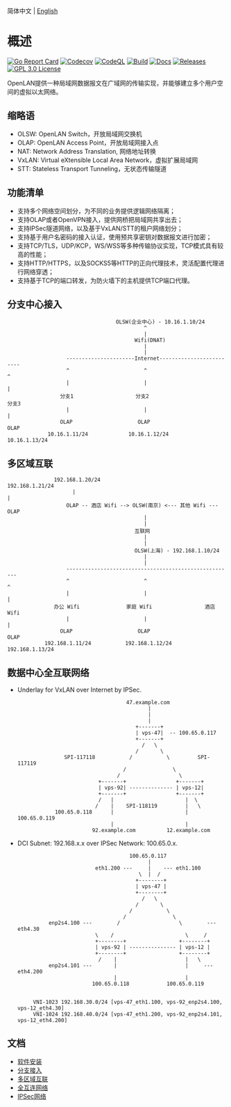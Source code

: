 
简体中文 | [English](./README.en.md)

# 概述 
[![Go Report Card](https://goreportcard.com/badge/github.com/luscis/openlan)](https://goreportcard.com/report/luscis/openlan)
[![Codecov](https://codecov.io/gh/luscis/openlan/branch/master/graph/badge.svg)](https://codecov.io/gh/luscis/openlan)
[![CodeQL](https://github.com/luscis/openlan/actions/workflows/codeql.yml/badge.svg)](https://github.com/luscis/openlan/actions/workflows/codeql.yml)
[![Build](https://github.com/luscis/openlan/actions/workflows/ubuntu.yml/badge.svg)](https://github.com/luscis/openlan/actions/workflows/ubuntu.yml)
[![Docs](https://img.shields.io/badge/docs-latest-green.svg)](https://github.com/luscis/openlan/tree/master/docs)
[![Releases](https://img.shields.io/github/release/luscis/openlan/all.svg?style=flat-square)](https://github.com/luscis/openlan/releases)
[![GPL 3.0 License](https://img.shields.io/badge/License-GPL%203.0-blue.svg)](LICENSE)

OpenLAN提供一种局域网数据报文在广域网的传输实现，并能够建立多个用户空间的虚拟以太网络。

## 缩略语

* OLSW: OpenLAN Switch，开放局域网交换机
* OLAP: OpenLAN Access Point，开放局域网接入点
* NAT: Network Address Translation, 网络地址转换
* VxLAN: Virtual eXtensible Local Area Network，虚拟扩展局域网
* STT: Stateless Transport Tunneling，无状态传输隧道

## 功能清单

* 支持多个网络空间划分，为不同的业务提供逻辑网络隔离；
* 支持OLAP或者OpenVPN接入，提供网桥把局域网共享出去；
* 支持IPSec隧道网络，以及基于VxLAN/STT的租户网络划分；
* 支持基于用户名密码的接入认证，使用预共享密钥对数据报文进行加密；
* 支持TCP/TLS，UDP/KCP，WS/WSS等多种传输协议实现，TCP模式具有较高的性能；
* 支持HTTP/HTTPS，以及SOCKS5等HTTP的正向代理技术，灵活配置代理进行网络穿透；
* 支持基于TCP的端口转发，为防火墙下的主机提供TCP端口代理。


## 分支中心接入

                                       OLSW(企业中心) - 10.16.1.10/24
                                                ^
                                                |
                                             Wifi(DNAT)
                                                |
                                                |
                       ----------------------Internet-------------------------
                       ^                        ^                           ^
                       |                        |                           |
                     分支1                    分支2                        分支3     
                       |                        |                           |
                     OLAP                     OLAP                         OLAP
                 10.16.1.11/24             10.16.1.12/24                10.16.1.13/24
                 

## 多区域互联

                   192.168.1.20/24                                 192.168.1.21/24
                         |                                                 |
                       OLAP -- 酒店 Wifi --> OLSW(南京) <--- 其他 Wifi --- OLAP
                                                |
                                                |
                                             互联网
                                                |
                                                |
                                             OLSW(上海) - 192.168.1.10/24
                                                |
                                                |
                       ------------------------------------------------------
                       ^                        ^                           ^
                       |                        |                           |
                   办公 Wifi               家庭 Wifi                 酒店 Wifi     
                       |                        |                           |
                     OLAP                     OLAP                         OLAP
                192.168.1.11/24           192.168.1.12/24             192.168.1.13/24

## 数据中心全互联网络

* Underlay for VxLAN over Internet by IPSec.

                                         47.example.com
                                                |
                                                |
                                                |
                                            +-------+
                                            | vps-47|  -- 100.65.0.117
                                            +-------+
                                              /   \
                                            /       \
                     SPI-117118           /           \         SPI-117119
                                        /               \
                                      /                   \
                                +-------+                +-------+
                                | vps-92| -------------- | vps-12|
                                +-------+                +-------+
                                /   |                       |  \ 
                               /    |    SPI-118119         |   \
                  100.65.0.118      |                       |    100.65.0.119
                                    |                       |
                              92.example.com          12.example.com
                                            
                                            

* DCI Subnet: 192.168.x.x over IPSec Network: 100.65.0.x.

                                          100.65.0.117
                                                |
                               eth1.200 ---     |    --- eth1.100
                                             \  |  /
                                            +--------+
                                            | vps-47 |
                                            +--------+
                                              /   \
                                            /       \                   
                                          /           \                 
                                        /               \
                enp2s4.100 ---        /                   \        --- eth4.30
                               \    /                       \     /
                               +--------+                 +--------+
                               | vps-92 | --------------- | vps-12 |
                               +--------+                 +--------+
                                /    |                      |   \
                enp2s4.101 ---       |                      |     --- eth4.200
                                     |                      |
                              100.65.0.118            100.65.0.119


           VNI-1023 192.168.30.0/24 [vps-47_eth1.100, vps-92_enp2s4.100, vps-12_eth4.30]
           VNI-1024 192.168.40.0/24 [vps-47_eth1.200, vps-92_enp2s4.101, vps-12_eth4.200]


## 文档
- [软件安装](docs/install.md)
- [分支接入](docs/central.md)
- [多区域互联](docs/multiarea.md)
- [全互连网络](docs/fabric.md)
- [IPSec网络](docs/ipsec.md)
